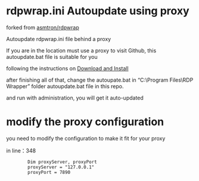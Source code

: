 # rdpwrap.ini Autoupdate using proxy
forked from [asmtron/rdpwrap](https://github.com/asmtron/rdpwrap/tree/master)

Autoupdate rdpwrap.ini file behind a proxy

If you are in the location must use a proxy to visit Github, this autoupdate.bat file is suitable for you

following the instructions on [Download and Install](https://github.com/asmtron/rdpwrap/blob/master/binary-download.md)

after finishing all of that, change the autoupate.bat in “C:\Program Files\RDP Wrapper” folder autoupdate.bat  file in this repo.

and run with administration, you will get it auto-updated 

# modify the proxy configuration 
you need to modify the configuration to make it fit for your proxy

in line：348

```
        Dim proxyServer, proxyPort
        proxyServer = "127.0.0.1"
        proxyPort = 7890
```
